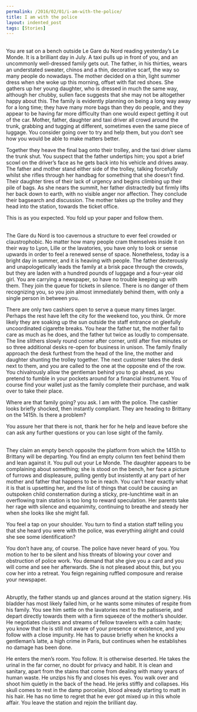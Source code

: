 ```yaml
---
permalink: /2016/02/01/i-am-with-the-police/
title: I am with the police
layout: indented_post
tags: [Stories]
---
```

<br/>
You are sat on a bench outside Le Gare du Nord reading yesterday’s Le Monde. It
is a brilliant day in July. A taxi pulls up in front of you, and an uncommonly
well-dressed family gets out. The father, in his thirties, wears an understated
sweater, chinos and a thin, decorative scarf, the way so many people do
nowadays. The mother decided on a thin, light summer dress when she woke up this
morning, offset with flat red shoes. She gathers up her young daughter, who is
dressed in much the same way, although her chubby, sullen face suggests that she
may not be altogether happy about this. The family is evidently planning on
being a long way away for a long time; they have many more bags than they do
people, and they appear to be having far more difficulty than one would expect
getting it out of the car. Mother, father, daughter and taxi driver all crowd
around the trunk, grabbing and tugging at different, sometimes even the same
piece of luggage. You consider going over to try and help them, but you don’t
see how you would be able to make matters better.

Together they heave the final bag onto their trolley, and the taxi driver
slams the trunk shut. You suspect that the father undertips him; you spot a
brief scowl on the driver’s face as he gets back into his vehicle and drives
away. The father and mother stand either side of the trolley, talking forcefully
whilst she rifles through her handbag for something that she doesn’t find. Their
daughter tires of their lack of urgency and begins climbing up their pile of
bags. As she nears the summit, her father distractedly but firmly lifts her back
down to earth, with no visible anger nor affection. They conclude their
bagsearch and discussion. The mother takes up the trolley and they head into the
station, towards the ticket office.

This is as you expected. You fold up your paper and follow them.

<br/>
The Gare du Nord is too cavernous a structure to ever feel crowded or
claustrophobic. No matter how many people cram themselves inside it on their way
to Lyon, Lille or the lavatories, you have only to look or sense upwards in
order to feel a renewed sense of space. Nonetheless, today is a bright day in
summer, and it is heaving with people. The father dexterously and
unapologetically leads the family at a brisk pace through the crowds, but they
are laden with a hundred pounds of luggage and a four-year old girl. You are
carrying a newspaper, so have no trouble keeping up with them. They join the
queue for tickets in silence. There is no danger of them recognizing you, so you
join almost immediately behind them, with only a single person in between you.

There are only two cashiers open to serve a queue many times larger.
Perhaps the rest have left the city for the weekend too, you think. Or more
likely they are soaking up the sun outside the staff entrance on gleefully
uncoordinated cigarette breaks. You hear the father tut, the mother fail to care
as much as he does, and the father tut twice as loudly to compensate. The line
slithers slowly round corner after corner, until after five minutes or so three
additional desks re-open for business in unison. The family finally approach the
desk furthest from the head of the line, the mother and daughter shunting the
trolley together. The next customer takes the desk next to them, and you are
called to the one at the opposite end of the row. You chivalrously allow the
gentleman behind you to go ahead, as you pretend to fumble in your pockets
around for a financial instrument. You of course find your wallet just as the
family complete their purchase, and walk over to take their place.

Where are that family going? you ask. I am with the police. The cashier
looks briefly shocked, then instantly compliant. They are heading to Brittany on
the 1415h. Is there a problem?

You assure her that there is not, thank her for he help and leave before
she can ask any further questions or you can lose sight of the family.

<br/>
They claim an empty bench opposite the platform from which the 1415h to Brittany
will be departing. You find an empty column ten feet behind them and lean
against it. You pull out your Le Monde. The daughter appears to be complaining
about something; she is stood on the bench, her face a picture of furrows and
displeasure, pulling gently but insistently at any part of her mother and father
that happens to be in reach. You can’t hear exactly what it is that is upsetting
her, and the list of things that could be causing an outspoken child
consternation during a sticky, pre-lunchtime wait in an overflowing train
station is too long to reward speculation. Her parents take her rage with
silence and equanimity, continuing to breathe and steady her when she looks like
she might fall.

You feel a tap on your shoulder. You turn to find a station staff telling
you that she heard you were with the police, was everything alright and could
she see some identification?

You don’t have any, of course. The police have never heard of you. You
motion to her to be silent and hiss threats of blowing your cover and
obstruction of police work. You demand that she give you a card and you will
come and see her afterwards. She is not pleased about this, but you cow her into
a retreat. You feign regaining ruffled composure and reraise your newspaper.

<br/>
Abruptly, the father stands up and glances around at the station signery. His
bladder has most likely failed him, or he wants some minutes of respite from his
family. You see him settle on the lavatories next to the patisserie, and depart
directly towards them with a firm squeeze of the mother’s shoulder. He
negotiates clusters and streams of fellow travelers with a calm haste; you know
that he is still not aware of your presence or existence, and you follow with a
close impunity. He has to pause briefly when he knocks a gentleman’s latte, a
high crime in Paris, but continues when he establishes no damage has been done.

He enters the men’s room. You follow. It is otherwise deserted. He takes
the urinal in the far corner, no doubt for privacy and habit. It is clean and
sanitary, apart from the stains that come from dealing with many years of human
waste. He unzips his fly and closes his eyes. You walk over and shoot him
quietly in the back of the head. He jerks stiffly and collapses. His skull comes
to rest in the damp porcelain, blood already starting to matt in his hair. He
has no time to regret that he ever got mixed up in this whole affair. You leave
the station and rejoin the brilliant day.
